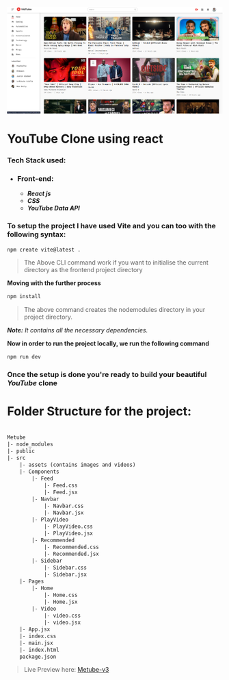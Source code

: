 ![Metube app](Metube.png)

# YouTube Clone using react

### Tech Stack used: 
- ### **Front-end**:
    - ***React js***
    - ***CSS***
    - ***YouTube Data API***

### To setup the project I have used Vite and you can too with the following syntax:

```cmd
npm create vite@latest .
```

> The Above CLI command work if you want to initialise the current directory as the frontend project directory

**Moving with the further process**

```cmd
npm install
```

> The above command creates the nodemodules directory in your project directory.

***Note:*** *It contains all the necessary dependencies.*

**Now in order to run the project locally, we run the following command**

```cmd
npm run dev
```

### Once the setup is done you're ready to build your beautiful *YouTube* clone

# Folder Structure for the  project:
```text

Metube
|- node_modules
|- public
|- src
    |- assets (contains images and videos)
    |- Components
        |- Feed
            |- Feed.css
            |- Feed.jsx
        |- Navbar
            |- Navbar.css
            |- Navbar.jsx
        |- PlayVideo
            |- PlayVideo.css
            |- PlayVideo.jsx
        |- Recommended
            |- Recommended.css
            |- Recommended.jsx
        |- Sidebar
            |- Sidebar.css
            |- Sidebar.jsx
    |- Pages
        |- Home
            |- Home.css
            |- Home.jsx
        |- Video
            |- video.css
            |- video.jsx
    |- App.jsx
    |- index.css
    |- main.jsx
    |- index.html
    package.json
```

> Live Preview here: [Metube-v3](https://metube-v3.vercel.app/)